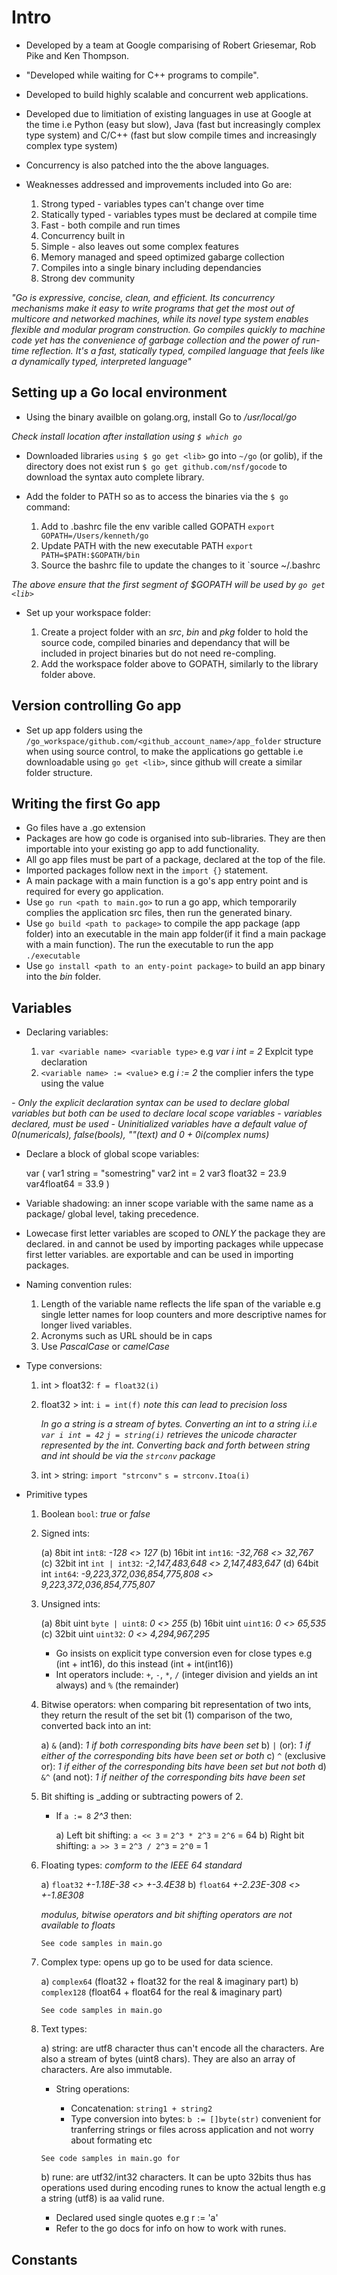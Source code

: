# Intro

- Developed by a team at Google comparising of Robert Griesemar, Rob Pike and
  Ken Thompson.
- "Developed while waiting for C++ programs to compile".
- Developed to build highly scalable and concurrent web applications.
- Developed due to limitiation of existing languages in use at Google at the
  time i.e Python (easy but slow), Java (fast but increasingly complex type
  system) and C/C++ (fast but slow compile times and increasingly complex type
  system)
- Concurrency is also patched into the the above languages.
- Weaknesses addressed and improvements included into Go are:

    1. Strong typed - variables types can't change over time
    2. Statically typed - variables types must be declared at compile time
    3. Fast - both compile and run times
    4. Concurrency built in
    5. Simple - also leaves out some complex features
    6. Memory managed and speed optimized gabarge collection
    7. Compiles into a single binary including dependancies
    8. Strong dev community

_"Go is expressive, concise, clean, and efficient. Its concurrency mechanisms
make it easy to write programs that get the most out of multicore and
networked machines, while its novel type system enables flexible and modular
program construction. Go compiles quickly to machine code yet has the convenience
of garbage collection and the power of run-time reflection. It's a fast,
statically typed, compiled language that feels like a dynamically typed,
interpreted language"_

## Setting up a Go local environment

- Using the binary availble on golang.org, install Go to _/usr/local/go_

_Check install location after installation using `$ which go`_

- Downloaded libraries `using $ go get <lib>` go into `~/go` (or golib), if the directory does not exist run `$ go get github.com/nsf/gocode` to download the syntax auto complete library.
- Add the folder to PATH so as to access the binaries via the `$ go` command:

    1. Add to .bashrc file the env varible called
       GOPATH `export GOPATH=/Users/kenneth/go`
    2. Update PATH with the new executable PATH `export PATH=$PATH:$GOPATH/bin`
    3. Source the bashrc file to update the changes to it `source ~/.bashrc

_The above ensure that the first segment of $GOPATH will be used by `go get <lib>`_

- Set up your workspace folder:

    1. Create a project folder with an _src_, _bin_ and _pkg_ folder to hold the source code, compiled binaries and dependancy that will be included in project binaries but do not need re-compling.
    2. Add the workspace folder above to GOPATH, similarly to the library folder
       above.

## Version controlling Go app

- Set up app folders using the `/go_workspace/github.com/<github_account_name>/app_folder`
  structure when using source control, to make the applications go gettable i.e
  downloadable using `go get <lib>`, since github will create a similar folder structure.

## Writing the first Go app

- Go files have a .go extension
- Packages are how go code is organised into sub-libraries. They are then importable
  into your existing go app to add functionality.
- All go app files must be part of a package, declared at the top of the file.
- Imported packages follow next in the `import {}` statement.
- A main package with a main function is a go's app entry point and is required
  for every go application.
- Use `go run <path to main.go>` to run a go app, which temporarily complies the
  application src files, then run the generated binary.
- Use `go build <path to package>` to compile the app package (app folder) into an
  executable in the main app folder(if it find a main package with a main function).
  The run the executable to run the app `./executable`
- Use `go install <path to an enty-point package>` to build an app binary into
  the _bin_ folder.

## Variables

- Declaring variables:

    1. `var <variable name> <variable type>` e.g _var i int = 2_ Explcit type
       declaration
    2. `<variable name> := <value`> e.g _i := 2_ the complier infers the type using the value

_- Only the explicit declaration syntax can be used to declare global variables
   but both can be used to declare local scope variables_
_- variables declared, must be used_
_- Uninitialized variables have a default value of 0(numericals), false(bools),  ""(text) and 0 + 0i(complex nums)_

- Declare a block of global scope variables:

    var (
        var1 string = "somestring"
        var2 int = 2
        var3 float32 = 23.9
        var4float64 = 33.9
    )

- Variable shadowing: an inner scope variable with the same name as a package/ global level, taking precedence.
- Lowecase first letter variables are scoped to _ONLY_ the package they are declared.
  in and cannot be used by importing packages while uppecase first letter variables.
  are exportable and can be used in importing packages.
- Naming convention rules:

    1. Length of the variable name reflects the life span of the variable e.g single
    letter names for loop counters and more descriptive names for longer lived variables.
    2. Acronyms such as URL should be in caps
    3. Use _PascalCase_ or _camelCase_

- Type conversions:

    1. int > float32: `f = float32(i)`
    2. float32 > int: `i = int(f)` _note this can lead to precision loss_

        _In go a string is a stream of bytes. Converting an int to a string i.i.e `var i int = 42` `j = string(i)` retrieves the unicode character represented by the int. Converting back and forth between string and int should be via the `strconv` package_

    3. int > string: `import "strconv"` `s = strconv.Itoa(i)`

- Primitive types

    1. Boolean `bool`: _true_ or _false_
    2. Signed ints:

        (a) 8bit int `int8`: _-128 <> 127_
        (b) 16bit int `int16`: _-32,768 <> 32,767_
        (c) 32bit int `int | int32`:  _-2,147,483,648 <> 2,147,483,647_
        (d) 64bit int `int64`: _-9,223,372,036,854,775,808 <> 9,223,372,036,854,775,807_

    3. Unsigned ints:

        (a) 8bit uint `byte | uint8`: _0 <> 255_
        (b) 16bit uint `uint16`: _0 <> 65,535_
        (c) 32bit uint `uint32`: _0 <> 4,294,967,295_

        - Go insists on explicit type conversion even for close types e.g
          (int + int16), do this instead (int + int(int16))
        - Int operators include: `+`, `-`, `*`, `/` (integer division and yields an int always) and `%` (the remainder)

    4. Bitwise operators: when comparing bit representation of two ints, they return
    the result of the set bit (1) comparison of the two, converted back into an int:

        a) `&` (and): _1 if both corresponding bits have been set_
        b) `|` (or): _1 if either of the corresponding bits have been set or both_
        c) `^` (exclusive or): _1 if either of the corresponding bits have been set
         but not both_
        d) `&^` (and not): _1 if neither of the corresponding bits have been set_

    5. Bit shifting is _adding or subtracting powers of 2.
        - If `a := 8` _2^3_ then:

            a) Left bit shifting: `a << 3` = `2^3 * 2^3` = `2^6` = 64
            b) Right bit shifting: `a >> 3` = `2^3 / 2^3` = `2^0` = 1

    6. Floating types: _comform to the IEEE 64 standard_

        a) `float32` _+-1.18E-38 <> +-3.4E38_
        b) `float64` _+-2.23E-308 <> +-1.8E308_

        _modulus, bitwise operators and bit shifting operators are not available to floats_

        `See code samples in main.go`

    7. Complex type: opens up go to be used for data science.

        a) `complex64` (float32 + float32 for the real & imaginary part)
        b) `complex128` (float64 + float64 for the real & imaginary part)

        `See code samples in main.go`

    8. Text types:

        a) string: are utf8 character thus can't encode all the characters. Are also a stream of bytes (uint8 chars). They are also an array of characters. Are also immutable.

        - String operations:

            - Concatenation: `string1 + string2`
            - Type conversion into bytes: `b := []byte(str)` convenient for tranferring strings or files across application and not worry about formating etc

        `See code samples in main.go for`

        b) rune: are utf32/int32 characters. It can be upto 32bits thus has operations used during encoding runes to know the actual length e.g a string (utf8) is aa valid rune.

        - Declared used single quotes e.g r := 'a'
        - Refer to the go docs for info on how to work with runes.

## Constants
